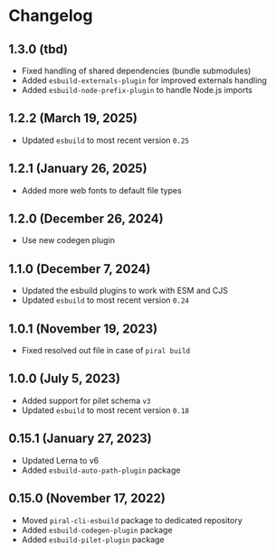# Changelog

## 1.3.0 (tbd)

- Fixed handling of shared dependencies (bundle submodules)
- Added `esbuild-externals-plugin` for improved externals handling
- Added `esbuild-node-prefix-plugin` to handle Node.js imports

## 1.2.2 (March 19, 2025)

- Updated `esbuild` to most recent version `0.25`

## 1.2.1 (January 26, 2025)

- Added more web fonts to default file types

## 1.2.0 (December 26, 2024)

- Use new codegen plugin

## 1.1.0 (December 7, 2024)

- Updated the esbuild plugins to work with ESM and CJS
- Updated `esbuild` to most recent version `0.24`

## 1.0.1 (November 19, 2023)

- Fixed resolved out file in case of `piral build`

## 1.0.0 (July 5, 2023)

- Added support for pilet schema `v3`
- Updated `esbuild` to most recent version `0.18`

## 0.15.1 (January 27, 2023)

- Updated Lerna to v6
- Added `esbuild-auto-path-plugin` package

## 0.15.0 (November 17, 2022)

- Moved `piral-cli-esbuild` package to dedicated repository
- Added `esbuild-codegen-plugin` package
- Added `esbuild-pilet-plugin` package
